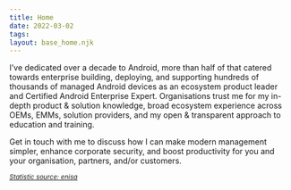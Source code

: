 ```yaml
---
title: Home
date: 2022-03-02
tags:
layout: base_home.njk
---
```


I’ve dedicated over a decade to Android, more than half of that catered towards enterprise building, deploying, and supporting hundreds of thousands of managed Android devices as an ecosystem product leader and Certified Android Enterprise Expert. Organisations trust me for my in-depth product & solution knowledge, broad ecosystem experience across OEMs, EMMs, solution providers, and my open & transparent approach to education and training.

 Get in touch with me to discuss how I can make modern management simpler, enhance corporate security, and boost productivity for you and your organisation, partners, and/or customers.

 _<small> [Statistic source: enisa](https://www.enisa.europa.eu/publications/enisa-threat-landscape-2025) </small>_
